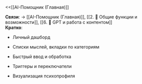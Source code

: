 <<[[AI-Помощник (Главная)]]

**Связи**: → [[AI-Помощник (Главная)]], [[2. 🔧 Общие функции и возможности]], [[6. 🧠 GPT и работа с контентом]]  
**Кратко**:

- Личный дашборд
    
- Списки мыслей, вкладки по категориям
    
- Быстрый ввод и обработка
    
- Триггеры и переключатели
    
- Визуализация психопрофиля
